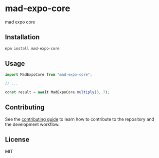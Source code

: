 # mad-expo-core

mad expo core

## Installation

```sh
npm install mad-expo-core
```

## Usage

```js
import MadExpoCore from "mad-expo-core";

// ...

const result = await MadExpoCore.multiply(3, 7);
```

## Contributing

See the [contributing guide](CONTRIBUTING.md) to learn how to contribute to the repository and the development workflow.

## License

MIT
